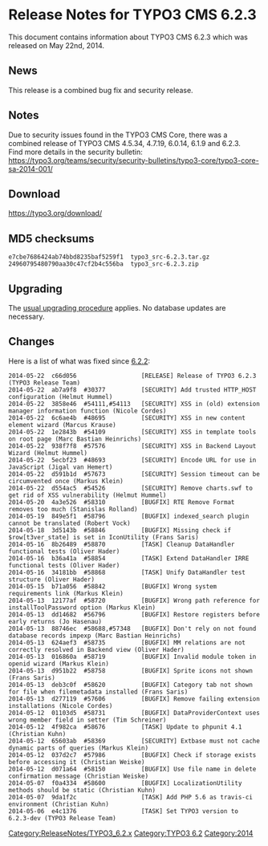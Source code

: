 Release Notes for TYPO3 CMS 6.2.3
=================================

This document contains information about TYPO3 CMS 6.2.3 which was
released on May 22nd, 2014.

News
----

This release is a combined bug fix and security release.

Notes
-----

Due to security issues found in the TYPO3 CMS Core, there was a combined
release of TYPO3 CMS 4.5.34, 4.7.19, 6.0.14, 6.1.9 and 6.2.3.\
Find more details in the security bulletin:
<https://typo3.org/teams/security/security-bulletins/typo3-core/typo3-core-sa-2014-001/>

Download
--------

<https://typo3.org/download/>

MD5 checksums
-------------

    e7cbe7686424ab74bbd8235baf5259f1  typo3_src-6.2.3.tar.gz
    24960795480790aa30c47cf2b4c556ba  typo3_src-6.2.3.zip

Upgrading
---------

The [usual upgrading
procedure](https://docs.typo3.org/typo3cms/InstallationGuide/) applies.
No database updates are necessary.

Changes
-------

Here is a list of what was fixed since
[6.2.2](TYPO3_CMS_6.2.2 "wikilink"):

    2014-05-22  c66d056                  [RELEASE] Release of TYPO3 6.2.3 (TYPO3 Release Team)
    2014-05-22  ab7a9f8  #30377          [SECURITY] Add trusted HTTP_HOST configuration (Helmut Hummel)
    2014-05-22  3858e46  #54111,#54113   [SECURITY] XSS in (old) extension manager information function (Nicole Cordes)
    2014-05-22  6c6ae4b  #48695          [SECURITY] XSS in new content element wizard (Marcus Krause)
    2014-05-22  1e2843b  #54109          [SECURITY] XSS in template tools on root page (Marc Bastian Heinrichs)
    2014-05-22  938f7f8  #57576          [SECURITY] XSS in Backend Layout Wizard (Helmut Hummel)
    2014-05-22  5ecbf23  #48693          [SECURITY] Encode URL for use in JavaScript (Jigal van Hemert)
    2014-05-22  d591b1d  #57673          [SECURITY] Session timeout can be circumvented once (Markus Klein)
    2014-05-22  d554ac5  #54526          [SECURITY] Remove charts.swf to get rid of XSS vulnerability (Helmut Hummel)
    2014-05-20  4a3e526  #58310          [BUGFIX] RTE Remove Format removes too much (Stanislas Rolland)
    2014-05-19  849e5f1  #58796          [BUGFIX] indexed_search plugin cannot be translated (Robert Vock)
    2014-05-18  3d5143b  #58846          [BUGFIX] Missing check if $row[t3ver_state] is set in IconUtility (Frans Saris)
    2014-05-16  8b26489  #58870          [TASK] Cleanup DataHandler functional tests (Oliver Hader)
    2014-05-16  b36a41a  #58854          [TASK] Extend DataHandler IRRE functional tests (Oliver Hader)
    2014-05-16  34181bb  #58868          [TASK] Unify DataHandler test structure (Oliver Hader)
    2014-05-15  b71a056  #58842          [BUGFIX] Wrong system requirements link (Markus Klein)
    2014-05-13  12177af  #58720          [BUGFIX] Wrong path reference for installToolPassword option (Markus Klein)
    2014-05-13  dd14682  #56796          [BUGFIX] Restore registers before early returns (Jo Hasenau)
    2014-05-13  88746ec  #58688,#57348   [BUGFIX] Don't rely on not found database records impexp (Marc Bastian Heinrichs)
    2014-05-13  624aef3  #58735          [BUGFIX] MM relations are not correctly resolved in Backend view (Oliver Hader)
    2014-05-13  016860a  #58719          [BUGFIX] Invalid module token in openid wizard (Markus Klein)
    2014-05-13  d951b22  #58758          [BUGFIX] Sprite icons not shown (Frans Saris)
    2014-05-13  deb3c0f  #58620          [BUGFIX] Category tab not shown for file when filemetadata installed (Frans Saris)
    2014-05-13  d277119  #57606          [BUGFIX] Remove failing extension installations (Nicole Cordes)
    2014-05-12  01103d5  #58731          [BUGFIX] DataProviderContext uses wrong member field in setter (Tim Schreiner)
    2014-05-12  4f982ca  #58676          [TASK] Update to phpunit 4.1 (Christian Kuhn)
    2014-05-12  65603ab  #58369          [SECURITY] Extbase must not cache dynamic parts of queries (Markus Klein)
    2014-05-12  037d2c7  #57986          [BUGFIX] Check if storage exists before accessing it (Christian Weiske)
    2014-05-12  d071a64  #58150          [BUGFIX] Use file name in delete confirmation message (Christian Weiske)
    2014-05-07  f0a4334  #58600          [BUGFIX] LocalizationUtility methods should be static (Christian Kuhn)
    2014-05-07  9da1f2c                  [TASK] Add PHP 5.6 as travis-ci environment (Christian Kuhn)
    2014-05-06  e4c1376                  [TASK] Set TYPO3 version to 6.2.3-dev (TYPO3 Release Team)

<Category:ReleaseNotes/TYPO3_6.2.x> [Category:TYPO3
6.2](Category:TYPO3_6.2 "wikilink") <Category:2014>
